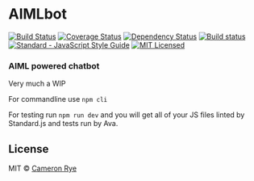 # AIMLbot

[![Build Status](https://travis-ci.org/cameronrye/AIMLbot.svg?branch=master)](https://travis-ci.org/cameronrye/AIMLbot)
[![Coverage Status](https://coveralls.io/repos/github/cameronrye/AIMLbot/badge.svg?branch=master)](https://coveralls.io/github/cameronrye/AIMLbot?branch=master)
[![Dependency Status](https://dependencyci.com/github/cameronrye/AIMLbot/badge)](https://dependencyci.com/github/cameronrye/AIMLbot)
[![Build status](https://ci.appveyor.com/api/projects/status/y7fsdxsr1dm7sxt2?svg=true)](https://ci.appveyor.com/project/cameronrye/aimlbot)
[![Standard - JavaScript Style Guide](https://img.shields.io/badge/code%20style-standard-brightgreen.svg)](http://standardjs.com/)
[![MIT Licensed](https://img.shields.io/badge/License-MIT-blue.svg?style=flat)](https://opensource.org/licenses/MIT)


### AIML powered chatbot

Very much a WIP

For commandline use `npm cli`

For testing run `npm run dev` and you will get all of your JS files linted by Standard.js and tests run by Ava.


## License

MIT © [Cameron Rye](https://cameronrye.com/)
